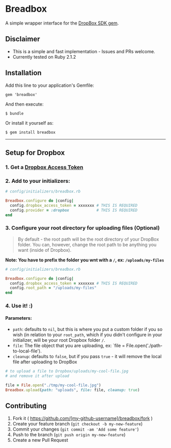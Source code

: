 # Breadbox

A simple wrapper interface for the [DropBox SDK gem](https://github.com/dropbox/dropbox-sdk-ruby).

## Disclaimer

- This is a simple and fast implementation - Issues and PRs welcome.
- Currently tested on Ruby 2.1.2

## Installation

Add this line to your application's Gemfile:

    gem 'breadbox'

And then execute:

    $ bundle

Or install it yourself as:

    $ gem install breadbox

---
## Setup for Dropbox

### 1. Get a [Dropbox Access Token](https://www.dropbox.com/developers/blog/94/generate-an-access-token-for-your-own-account)
### 2. Add to your initializers:

```ruby
# config/initializers/breadbox.rb

Breadbox.configure do |config|
  config.dropbox_access_token = xxxxxxx # THIS IS REQUIRED
  config.provider = :dropbox            # THIS IS REQUIRED
end
```

### 3. Configure your root directory for uploading files (Optional)

> By default - the root path will be the root directory of your DropBox folder.
You can, however, change the root path to be anything you want (inside of Dropbox).

**Note: You have to prefix the folder you wnt with a `/`, ex: `/uploads/my-files`**

```ruby
# config/initializers/breadbox.rb

Breadbox.configure do |config|
  config.dropbox_access_token = xxxxxxx # THIS IS REQUIRED
  config.root_path = "/uploads/my-files"
end
```

### 4. Use it! :)

#### Parameters:

- `path`: defaults to `nil`, but this is where you put a custom folder if you so wish (in relation
  to your `root_path`, which if you didn't configure in your initializer, will be your root Dropbox
  folder `/`.
- `file`: The file object that you are uploading, ex: `file = File.open('./path-to-local-file').
- `cleanup`: defaults to `false`, but if you pass `true` - it will remove the local file after uploading
  to DropBox

```ruby
# to upload a file to Dropbox/uploads/my-cool-file.jpg
# and remove it after upload

file = File.open("./tmp/my-cool-file.jpg")
Breadbox.upload(path: "uploads", file: file, cleanup: true)
```


## Contributing

1. Fork it ( https://github.com/[my-github-username]/breadbox/fork )
2. Create your feature branch (`git checkout -b my-new-feature`)
3. Commit your changes (`git commit -am 'Add some feature'`)
4. Push to the branch (`git push origin my-new-feature`)
5. Create a new Pull Request
